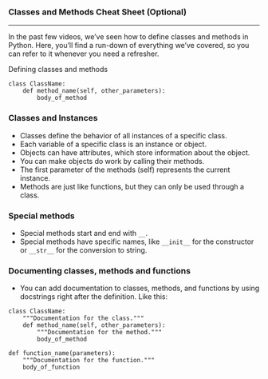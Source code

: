 ### Classes and Methods Cheat Sheet (Optional)

<hr>

In the past few videos, we’ve seen how to define classes and methods in Python. Here, you’ll find a run-down of everything we’ve covered, so you can refer to it whenever you need a refresher.

Defining classes and methods

```
class ClassName:
    def method_name(self, other_parameters):
        body_of_method
```

### Classes and Instances

* Classes define the behavior of all instances of a specific class.
* Each variable of a specific class is an instance or object.
* Objects can have attributes, which store information about the object.
* You can make objects do work by calling their methods.
* The first parameter of the methods (self) represents the current instance.
* Methods are just like functions, but they can only be used through a class.

### Special methods

* Special methods start and end with `__`.
* Special methods have specific names, like `__init__` for the constructor or `__str__` for the conversion to string.

### Documenting classes, methods and functions

* You can add documentation to classes, methods, and functions by using docstrings right after the definition. Like this:

```
class ClassName:
    """Documentation for the class."""
    def method_name(self, other_parameters):
        """Documentation for the method."""
        body_of_method
        
def function_name(parameters):
    """Documentation for the function."""
    body_of_function

```